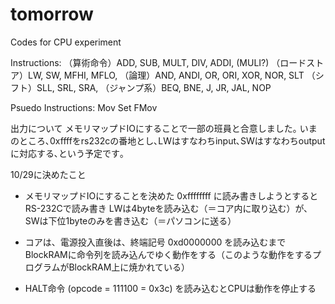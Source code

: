 tomorrow
========

Codes for CPU experiment

Instructions:
（算術命令）ADD, SUB, MULT, DIV, ADDI, (MULI?) 
（ロードストア）LW, SW, MFHI, MFLO,
（論理）AND, ANDI, OR, ORI, XOR, NOR, SLT 
（シフト）SLL, SRL, SRA, 
（ジャンプ系）BEQ, BNE, J, JR, JAL, NOP

Psuedo Instructions:
Mov
Set
FMov


出力について
メモリマップドIOにすることで一部の班員と合意しました｡
いまのところ､0xffffをrs232cの番地とし､LWはすなわちinput､SWはすなわちoutputに対応する､という予定です｡


10/29に決めたこと
* メモリマップドIOにすることを決めた
0xffffffff に読み書きしようとするとRS-232Cで読み書き
LWは4byteを読み込む（＝コア内に取り込む）が、SWは下位1byteのみを書き込む（＝パソコンに送る）

* コアは、電源投入直後は、終端記号 0xd0000000 を読み込むまでBlockRAMに命令列を読み込んでゆく動作をする（このような動作をするプログラムがBlockRAM上に焼かれている）
* HALT命令 (opcode = 111100 = 0x3c) を読み込むとCPUは動作を停止する
